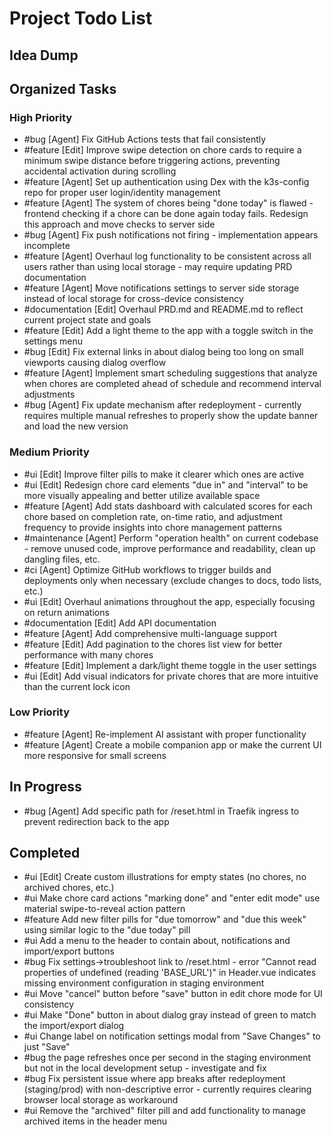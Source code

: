 # Project Todo List

## Idea Dump
<!-- Place for dumping unorganized ideas -->

## Organized Tasks
<!-- Copilot will maintain this section -->

### High Priority
<!-- Critical bugs and important features -->

- #bug [Agent] Fix GitHub Actions tests that fail consistently
- #feature [Edit] Improve swipe detection on chore cards to require a minimum swipe distance before triggering actions, preventing accidental activation during scrolling
- #feature [Agent] Set up authentication using Dex with the k3s-config repo for proper user login/identity management
- #feature [Agent] The system of chores being "done today" is flawed - frontend checking if a chore can be done again today fails. Redesign this approach and move checks to server side
- #bug [Agent] Fix push notifications not firing - implementation appears incomplete
- #feature [Agent] Overhaul log functionality to be consistent across all users rather than using local storage - may require updating PRD documentation
- #feature [Agent] Move notifications settings to server side storage instead of local storage for cross-device consistency
- #documentation [Edit] Overhaul PRD.md and README.md to reflect current project state and goals
- #feature [Edit] Add a light theme to the app with a toggle switch in the settings menu
- #bug [Edit] Fix external links in about dialog being too long on small viewports causing dialog overflow
- #feature [Agent] Implement smart scheduling suggestions that analyze when chores are completed ahead of schedule and recommend interval adjustments
- #bug [Agent] Fix update mechanism after redeployment - currently requires multiple manual refreshes to properly show the update banner and load the new version

### Medium Priority
<!-- Enhancements and improvements -->
- #ui [Edit] Improve filter pills to make it clearer which ones are active
- #ui [Edit] Redesign chore card elements "due in" and "interval" to be more visually appealing and better utilize available space
- #feature [Agent] Add stats dashboard with calculated scores for each chore based on completion rate, on-time ratio, and adjustment frequency to provide insights into chore management patterns
- #maintenance [Agent] Perform "operation health" on current codebase - remove unused code, improve performance and readability, clean up dangling files, etc.
- #ci [Agent] Optimize GitHub workflows to trigger builds and deployments only when necessary (exclude changes to docs, todo lists, etc.)
- #ui [Edit] Overhaul animations throughout the app, especially focusing on return animations
- #documentation [Edit] Add API documentation
- #feature [Agent] Add comprehensive multi-language support
- #feature [Edit] Add pagination to the chores list view for better performance with many chores
- #feature [Edit] Implement a dark/light theme toggle in the user settings
- #ui [Edit] Add visual indicators for private chores that are more intuitive than the current lock icon

### Low Priority
<!-- Nice-to-haves and maintenance tasks -->
- #feature [Agent] Re-implement AI assistant with proper functionality
- #feature [Agent] Create a mobile companion app or make the current UI more responsive for small screens

## In Progress
<!-- Tasks currently being worked on -->
- #bug [Agent] Add specific path for /reset.html in Traefik ingress to prevent redirection back to the app

## Completed
<!-- Finished tasks -->
- #ui [Edit] Create custom illustrations for empty states (no chores, no archived chores, etc.)
- #ui Make chore card actions "marking done" and "enter edit mode" use material swipe-to-reveal action pattern
- #feature Add new filter pills for "due tomorrow" and "due this week" using similar logic to the "due today" pill
- #ui Add a menu to the header to contain about, notifications and import/export buttons
- #bug Fix settings->troubleshoot link to /reset.html - error "Cannot read properties of undefined (reading 'BASE_URL')" in Header.vue indicates missing environment configuration in staging environment
- #ui Move "cancel" button before "save" button in edit chore mode for UI consistency
- #ui Make "Done" button in about dialog gray instead of green to match the import/export dialog
- #ui Change label on notification settings modal from "Save Changes" to just "Save"
- #bug the page refreshes once per second in the staging environment but not in the local development setup - investigate and fix
- #bug Fix persistent issue where app breaks after redeployment (staging/prod) with non-descriptive error - currently requires clearing browser local storage as workaround
- #ui Remove the "archived" filter pill and add functionality to manage archived items in the header menu
